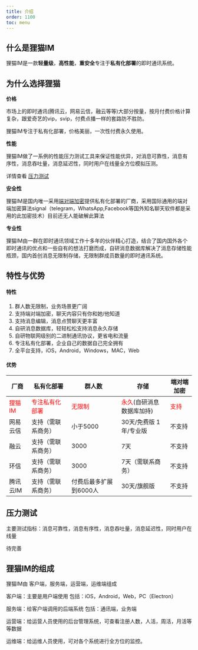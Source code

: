 ```yaml
---
title: 介绍
order: 1100
toc: menu
---
```


## 什么是狸猫IM

狸猫IM是一款**轻量级**，**高性能**，**重安全**专注于**私有化部署**的即时通讯系统。

## 为什么选择狸猫

**价格**

市场上的即时通讯(腾讯云，网易云信，融云等等)大部分按量，按月付费价格计算复杂，跟爱奇艺的vip，svip，付费点播一样的套路防不胜防。

狸猫IM专注于私有化部署，价格美丽，一次性付费永久使用。

**性能**

狸猫IM做了一系例的性能压力测试工具来保证性能优异，对消息可靠性，消息有序性，消息吞吐量，消息延迟性，同时用户在线量全方位模拟压测。

详情查看 [压力测试](/introduce#压力测试)

**安全性**

狸猫IM是国内唯一采用[端对端加密](/unifying#什么是端对端加密)提供私有化部署的厂商，采用国际通用的端对端加密算法signal（telegram，WhatsApp,Facebook等国外知名聊天软件都是采用的此加密技术）目前还无人能破解此算法

**专业性**

狸猫IM由一群在即时通讯领域工作十多年的伙伴精心打造，结合了国内国外各个即时通讯的优点和一些自有的想法打磨而成，自研消息数据库解决了消息存储性能瓶颈，国内首创消息无限制存储，无限制群成员数量的即时通讯系统。

## 特性与优势

#### 特性

1. 群人数无限制，业务场景更广阔
2. 支持端对端加密，聊天内容只有你和她/他知道
3. 支持消息编辑，消息点赞聊天更丰富
4. 自研消息数据库，轻轻松松支持消息永久存储
5. 自研物联网级别的二进制通讯协议，更省电和流量
6. 专注私有化部署，企业自己的数据自己完全拥有
7. 全平台支持，iOS，Android，Windows，MAC，Web


#### 优势

厂商 | 私有化部署 | 群人数 | 存储 | 端对端加密
---|--- |--- |--- |--- 
<label style="color:red">狸猫IM</label> | <label style="color:red">专注私有化部署</label> | <label style="color:red">无限制</label>  | <label style="color:red">永久</label>(自研消息数据库加持) | <label style="color:red">支持 </label>
网易云信 | 支持（需联系商务） | 小于5000 | 30天/免费版 1年/专业版 | 不支持 
融云 |  支持（需联系商务） | 3000 | 7天 | 不支持 
环信 | 支持（需联系商务） | 3000 | 7天（需联系商务） | 不支持
腾讯云IM | 支持（需联系商务） | 付费后最多扩展到6000人 | 30天/旗舰版 | 不支持


## 压力测试

主要测试指标：消息可靠性，消息有序性，消息吞吐量，消息延迟性，同时用户在线量

待完善

## 狸猫IM的组成

狸猫IM由 客户端，服务端，运营端，运维端组成

客户端：主要是用户端使用 包括：iOS，Android，Web，PC（Electron）

服务端：给客户端调用的后端系统 包括：通讯端，业务端

运营端：给运营人员使用的后台管理系统，可查看注册人数，人活，周活，月活等等数据

运维端：给运维人员使用，可对各个系统进行全方位的监控。

